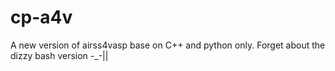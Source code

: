 # cp-a4v
A new version of airss4vasp base on C++ and python only. Forget about the dizzy bash version -_-||
